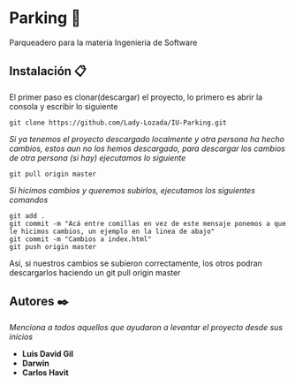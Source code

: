 # Parking 🚀
Parqueadero para la materia Ingenieria de Software

## Instalación 📋
El primer paso es clonar(descargar) el proyecto, lo primero es abrir la consola y escribir lo siguiente
```
git clone https://github.com/Lady-Lozada/IU-Parking.git
```
_Si ya tenemos el proyecto descargado localmente y otra persona ha hecho cambios, estos aun no los hemos descargado, para descargar los cambios de otra persona (si hay) ejecutamos lo siguiente_

```
git pull origin master
```
_Si hicimos cambios y queremos subirlos, ejecutamos los siguientes comandos_

```
git add .
git commit -m "Acá entre comillas en vez de este mensaje ponemos a que le hicimos cambios, un ejemplo en la linea de abajo"
git commit -m "Cambios a index.html"
git push origin master
```
Así, si nuestros cambios se subieron correctamente, los otros podran descargarlos haciendo un git pull origin master


## Autores ✒️
_Menciona a todos aquellos que ayudaron a levantar el proyecto desde sus inicios_
* **Luis David Gil**
* **Darwin**
* **Carlos Havit**
